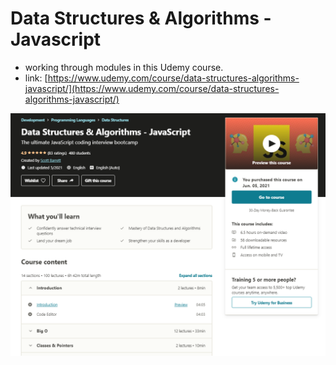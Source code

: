 # Data Structures & Algorithms - Javascript

* working through modules in this Udemy course.
* link: [https://www.udemy.com/course/data-structures-algorithms-javascript/](https://www.udemy.com/course/data-structures-algorithms-javascript/)

![](https://github.com/kpessa/data_structures_algorithms_javascript/blob/main/images/screenshot.png?raw=true)
